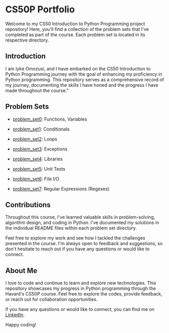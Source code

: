 # CS50P Portfolio

Welcome to my CS50 Introduction to Python Programming project repository! Here, you'll find a collection of the problem sets that I've completed as part of the course. Each problem set is located in its respective directory.

## Introduction
I am Iyke Omozusi, and I have embarked on the CS50 Introduction to Python Programming journey with the goal of enhancing my proficiency in Python programming. This repository serves as a comprehensive record of my journey, documenting the skills I have honed and the progress I have made throughout the course."

## Problem Sets

- [problem_set0](./problem_sets/problem_set0): Functions, Variables

- [problem_set1](./problem_sets/problem_set1): Conditionals

- [problem_set2](./problem_sets/problem_set2): Loops

- [problem_set3](./problem_sets/problem_set3): Exceptions

- [problem_set4](./problem_sets/problem_set4): Libraries

- [problem_set5](./problem_sets/problem_set5): Unit Tests

- [problem_set6](./problem_sets/problem_set6): File I/O

- [problem_set7](./problem_sets/problem_set7): Regular Expressions (Regexes)

## Contributions
Throughout this course, I've learned valuable skills in problem-solving, algorithm design, and coding in Python. I've documented my solutions in the individual README files within each problem set directory.

Feel free to explore my work and see how I tackled the challenges presented in the course. I'm always open to feedback and suggestions, so don't hesitate to reach out if you have any questions or would like to connect.

## About Me

I love to code and continue to learn and explore new technologies. This repository showcases my progress in Python programming through the Havard's CS50P course. Feel free to explore the codes, provide feedback, or reach out for collaboration opportunities.

If you have any questions or would like to connect, you can find me on [LinkedIn](https://www.linkedin.com/in/iomozusi).

Happy coding!
